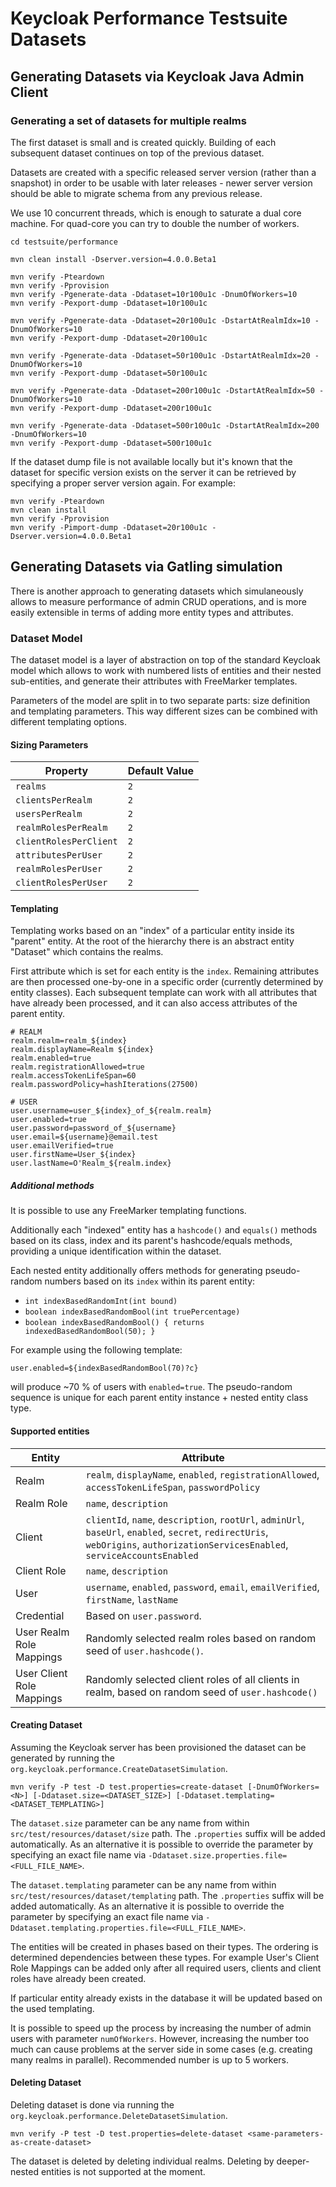 # Keycloak Performance Testsuite Datasets

## Generating Datasets via Keycloak Java Admin Client

### Generating a set of datasets for multiple realms

The first dataset is small and is created quickly. Building of each subsequent dataset continues on top
of the previous dataset.

Datasets are created with a specific released server version (rather than a snapshot) in order to be
usable with later releases - newer server version should be able to migrate schema from any previous release.

We use 10 concurrent threads, which is enough to saturate a 
dual core machine. For quad-core you can try to double the number of workers.

```
cd testsuite/performance

mvn clean install -Dserver.version=4.0.0.Beta1

mvn verify -Pteardown
mvn verify -Pprovision
mvn verify -Pgenerate-data -Ddataset=10r100u1c -DnumOfWorkers=10
mvn verify -Pexport-dump -Ddataset=10r100u1c

mvn verify -Pgenerate-data -Ddataset=20r100u1c -DstartAtRealmIdx=10 -DnumOfWorkers=10
mvn verify -Pexport-dump -Ddataset=20r100u1c

mvn verify -Pgenerate-data -Ddataset=50r100u1c -DstartAtRealmIdx=20 -DnumOfWorkers=10
mvn verify -Pexport-dump -Ddataset=50r100u1c

mvn verify -Pgenerate-data -Ddataset=200r100u1c -DstartAtRealmIdx=50 -DnumOfWorkers=10
mvn verify -Pexport-dump -Ddataset=200r100u1c

mvn verify -Pgenerate-data -Ddataset=500r100u1c -DstartAtRealmIdx=200 -DnumOfWorkers=10
mvn verify -Pexport-dump -Ddataset=500r100u1c
```

If the dataset dump file is not available locally but it's known that the dataset for specific version exists on the server
it can be retrieved by specifying a proper server version again. For example:
```
mvn verify -Pteardown
mvn clean install
mvn verify -Pprovision
mvn verify -Pimport-dump -Ddataset=20r100u1c -Dserver.version=4.0.0.Beta1

```



## Generating Datasets via Gatling simulation

There is another approach to generating datasets which simulaneously allows to measure performance of admin CRUD operations,
and is more easily extensible in terms of adding more entity types and attributes.

### Dataset Model

The dataset model is a layer of abstraction on top of the standard Keycloak model
which allows to work with numbered lists of entities and their nested sub-entities,
and generate their attributes with FreeMarker templates.

Parameters of the model are split in to two separate parts: size definition and templating parameters.
This way different sizes can be combined with different templating options.

#### Sizing Parameters

| Property | Default Value |
| --- | --- | 
| `realms` | `2` |
| `clientsPerRealm` |`2` |
| `usersPerRealm` | `2` |
| `realmRolesPerRealm` | `2` |
| `clientRolesPerClient` | `2` |
| `attributesPerUser` | `2` |
| `realmRolesPerUser` | `2` |
| `clientRolesPerUser` | `2` |

#### Templating

Templating works based on an "index" of a particular entity inside its "parent" entity.
At the root of the hierarchy there is an abstract entity "Dataset" which contains the realms.

First attribute which is set for each entity is the `index`. 
Remaining attributes are then processed one-by-one in a specific order (currently determined by entity classes).
Each subsequent template can work with all attributes that have already been processed,
and it can also access attributes of the parent entity.

```
# REALM
realm.realm=realm_${index}
realm.displayName=Realm ${index}
realm.enabled=true
realm.registrationAllowed=true
realm.accessTokenLifeSpan=60
realm.passwordPolicy=hashIterations(27500)

# USER
user.username=user_${index}_of_${realm.realm}
user.enabled=true
user.password=password_of_${username}
user.email=${username}@email.test
user.emailVerified=true
user.firstName=User_${index}
user.lastName=O'Realm_${realm.index}
```

##### Additional methods

It is possible to use any FreeMarker templating functions.

Additionally each "indexed" entity has a `hashcode()` and `equals()` methods based on its class, index 
and its parent's hashcode/equals methods, providing a unique identification within the dataset.

Each nested entity additionally offers methods for generating pseudo-random numbers 
based on its `index` within its parent entity:
- `int indexBasedRandomInt(int bound)`
- `boolean indexBasedRandomBool(int truePercentage)`
- `boolean indexBasedRandomBool() { returns indexedBasedRandomBool(50); }`

For example using the following template:
```
user.enabled=${indexBasedRandomBool(70)?c}
```
will produce ~70 % of users with `enabled=true`.
The pseudo-random sequence is unique for each parent entity instance + nested entity class type.


#### Supported entities

| Entity | Attribute | 
| --- | --- | 
| Realm | `realm`, `displayName`, `enabled`, `registrationAllowed`, `accessTokenLifeSpan`, `passwordPolicy` | 
| Realm Role | `name`, `description` |
| Client | `clientId`, `name`, `description`, `rootUrl`, `adminUrl`, `baseUrl`, `enabled`, `secret`, `redirectUris`, `webOrigins`, `authorizationServicesEnabled`, `serviceAccountsEnabled` |
| Client Role | `name`, `description` |
| User | `username`, `enabled`, `password`, `email`, `emailVerified`, `firstName`, `lastName` |
| Credential | Based on `user.password`. |
| User Realm Role Mappings | Randomly selected realm roles based on random seed of `user.hashcode()`. |
| User Client Role Mappings | Randomly selected client roles of all clients in realm, based on random seed of `user.hashcode()` |


#### Creating Dataset

Assuming the Keycloak server has been provisioned the dataset can be generated by running the `org.keycloak.performance.CreateDatasetSimulation`.

`mvn verify -P test -D test.properties=create-dataset [-DnumOfWorkers=<N>] [-Ddataset.size=<DATASET_SIZE>] [-Ddataset.templating=<DATASET_TEMPLATING>]`

The `dataset.size` parameter can be any name from within `src/test/resources/dataset/size` path. The `.properties` suffix will be added automatically.
As an alternative it is possible to override the parameter by specifying an exact file name via `-Ddataset.size.properties.file=<FULL_FILE_NAME>`.

The `dataset.templating` parameter can be any name from within `src/test/resources/dataset/templating` path. The `.properties` suffix will be added automatically.
As an alternative it is possible to override the parameter by specifying an exact file name via `-Ddataset.templating.properties.file=<FULL_FILE_NAME>`.

The entities will be created in phases based on their types. The ordering is determined dependencies between these types.
For example User's Client Role Mappings can be added only after all required users, clients and client roles have already been created.

If particular entity already exists in the database it will be updated based on the used templating.

It is possible to speed up the process by increasing the number of admin users with parameter `numOfWorkers`.
However, increasing the number too much can cause problems at the server side in some cases (e.g. creating many realms in parallel).
Recommended number is up to 5 workers.

#### Deleting Dataset

Deleting dataset is done via running the `org.keycloak.performance.DeleteDatasetSimulation`.

`mvn verify -P test -D test.properties=delete-dataset <same-parameters-as-create-dataset>`

The dataset is deleted by deleting individual realms. Deleting by deeper-nested entities is not supported at the moment.
